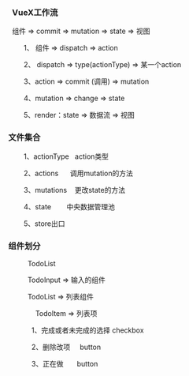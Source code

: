 
###   VueX工作流

  组件 => commit => mutation => state => 视图
  
 
      1、 组件 => dispatch => action
        
        2、 dispatch => type(actionType) => 某一个action
        
        3、action => commit (调用) => mutation
        
        4、mutation => change => state
        
        5、render：state => 数据流 => 视图
        

### 文件集合
        1、actionType   action类型
        
        2、actions      调用mutation的方法
        
        3、mutations    更改state的方法
        
        4、state        中央数据管理池
        
        5、store出口

### 组件划分
          TodoList
          
          TodoInput => 输入的组件
          
          TodoList => 列表组件
          
              TodoItem => 列表项
              
            1、完成或者未完成的选择 checkbox
            
            2、删除改项     button
            
            3、正在做       button
